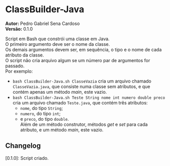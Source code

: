 # ClassBuilder-Java
**Autor:** Pedro Gabriel Sena Cardoso  
**Versão:** 0.1.0

Script em Bash que constrói uma classe em Java.  
O primeiro argumento deve ser o nome da classe.  
Os demais argumentos devem ser, em sequência, o tipo e o nome de cada atributo da classe.  
O script não cria arquivo algum se um número par de argumentos for passado.  
Por exemplo:
* `bash ClassBuilder-Java.sh ClasseVazia` cria um arquivo chamado `ClasseVazia.java`, que consiste numa classe sem atributos, e que contém apenas um método *main*, este vazio.
* `bash ClassBuilder-Java.sh Teste String nome int numero double preco` cria um arquivo chamado `Teste.java`, que contém três atributos:
    * `nome`, do tipo `String`;
    * `numero`, do tipo `int`;
    * e `preco`, do tipo `double`.  
Além de um método construtor, métodos *get* e *set* para cada atributo, e um método *main*, este vazio.

## Changelog

\[0.1.0\]: Script criado.

